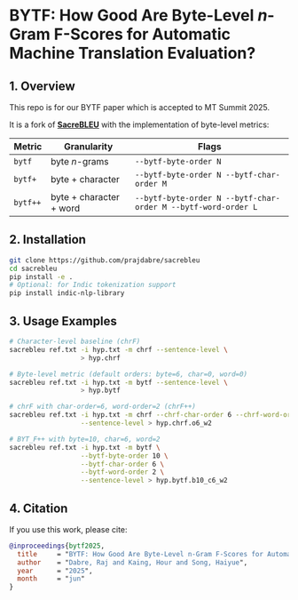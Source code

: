 # BYTF: How Good Are Byte-Level *n*-Gram F-Scores for Automatic Machine Translation Evaluation?

## 1. Overview

This repo is for our BYTF paper which is accepted to MT Summit 2025.

It is a fork of **[SacreBLEU](https://github.com/mjpost/sacrebleu)** with the implementation of byte-level metrics:

| Metric | Granularity | Flags |
|--------|-------------|-------|
| `bytf` | byte *n*-grams | `--bytf-byte-order N` |
| `bytf+` | byte + character | `--bytf-byte-order N --bytf-char-order M` |
| `bytf++` | byte + character + word | `--bytf-byte-order N --bytf-char-order M --bytf-word-order L` |

## 2. Installation

```bash
git clone https://github.com/prajdabre/sacrebleu
cd sacrebleu
pip install -e .
# Optional: for Indic tokenization support
pip install indic-nlp-library
```

## 3. Usage Examples

```bash
# Character-level baseline (chrF)
sacrebleu ref.txt -i hyp.txt -m chrf --sentence-level \
                  > hyp.chrf

# Byte-level metric (default orders: byte=6, char=0, word=0)
sacrebleu ref.txt -i hyp.txt -m bytf --sentence-level \
                  > hyp.bytf

# chrF with char-order=6, word-order=2 (chrF++)
sacrebleu ref.txt -i hyp.txt -m chrf --chrf-char-order 6 --chrf-word-order 2 \
                  --sentence-level > hyp.chrf.o6_w2

# BYT_F++ with byte=10, char=6, word=2
sacrebleu ref.txt -i hyp.txt -m bytf \
                  --bytf-byte-order 10 \
                  --bytf-char-order 6 \
                  --bytf-word-order 2 \
                  --sentence-level > hyp.bytf.b10_c6_w2
```

## 4. Citation

If you use this work, please cite:

```bibtex
@inproceedings{bytf2025,
  title     = "BYTF: How Good Are Byte-Level n-Gram F-Scores for Automatic Machine Translation Evaluation?",
  author    = "Dabre, Raj and Kaing, Hour and Song, Haiyue",
  year      = "2025",
  month     = "jun" 
}
```